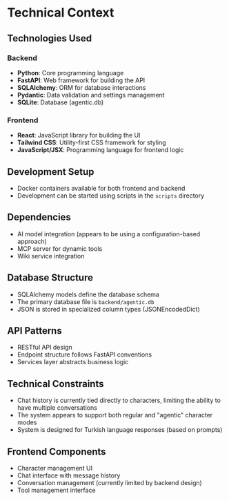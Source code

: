 # Technical Context

## Technologies Used

### Backend
- **Python**: Core programming language
- **FastAPI**: Web framework for building the API
- **SQLAlchemy**: ORM for database interactions
- **Pydantic**: Data validation and settings management
- **SQLite**: Database (agentic.db)

### Frontend
- **React**: JavaScript library for building the UI
- **Tailwind CSS**: Utility-first CSS framework for styling
- **JavaScript/JSX**: Programming language for frontend logic

## Development Setup
- Docker containers available for both frontend and backend
- Development can be started using scripts in the `scripts` directory

## Dependencies
- AI model integration (appears to be using a configuration-based approach)
- MCP server for dynamic tools
- Wiki service integration

## Database Structure
- SQLAlchemy models define the database schema
- The primary database file is `backend/agentic.db`
- JSON is stored in specialized column types (JSONEncodedDict)

## API Patterns
- RESTful API design
- Endpoint structure follows FastAPI conventions
- Services layer abstracts business logic

## Technical Constraints
- Chat history is currently tied directly to characters, limiting the ability to have multiple conversations
- The system appears to support both regular and "agentic" character modes
- System is designed for Turkish language responses (based on prompts)

## Frontend Components
- Character management UI
- Chat interface with message history
- Conversation management (currently limited by backend design)
- Tool management interface
